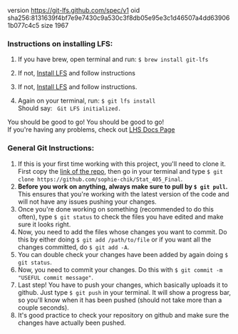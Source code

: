 version https://git-lfs.github.com/spec/v1
oid sha256:8131639f4bf7e9e7430c9a530c3f8db05e95e3c1d46507a4dd639061b077c4c5
size 1967


### Instructions on installing LFS: 
1. If you have brew, open terminal and run: `$ brew install git-lfs`  
1. If not, [Install LFS](https://git-lfs.com/) and follow instructions   
1. If not, [Install LFS](https://git-lfs.com/) and follow instructions.   

1. Again on your terminal, run: `$ git lfs install `  
Should say: ` Git LFS initialized.`  

You should be good to go! 
You should be good to go!  
If you're having any problems, check out [LHS Docs Page](https://docs.github.com/en/repositories/working-with-files/managing-large-files/installing-git-large-file-storage/)

### General Git Instructions:
1. If this is your first time working with this project, you'll need to clone it. First copy the [link of the repo](https://github.com/sophie-chik/Stat_405_Final), then go in your terminal and type `$ git clone https://github.com/sophie-chik/Stat_405_Final`. 
1. **Before you work on anything, always make sure to pull by `$ git pull`.** This ensures that you're working with the latest version of the code and will not have any issues pushing your changes. 
1. Once you're done working on something (recommended to do this often), type `$ git status` to check the files you have edited and make sure it looks right.
2. Now, you need to add the files whose changes you want to commit. Do this by either doing `$ git add /path/to/file` or if you want all the changes committed, do `$ git add -A`.
3. You can double check your changes have been added by again doing `$ git status`.
4. Now, you need to commit your changes. Do this with `$ git commit -m "USEFUL commit message"`.
5. Last step! You have to push your changes, which basically uploads it to github. Just type `$ git push` in your terminal. It will show a progress bar, so you'll know when it has been pushed (should not take more than a couple seconds).
6. It's good practice to check your repository on github and make sure the changes have actually been pushed.
